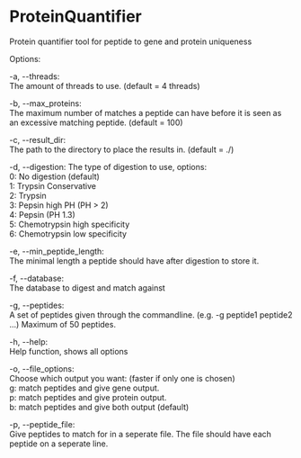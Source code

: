 # ProteinQuantifier
Protein quantifier tool for peptide to gene and protein uniqueness

Options:

-a, --threads:</br>
The amount of threads to use. (default = 4 threads)

-b, --max_proteins:</br>
The maximum number of matches a peptide can have before it is seen as an excessive matching
peptide. (default = 100)

-c, --result_dir:</br>
The path to the directory to place the results in. (default = ./)

-d, --digestion: The type of digestion to use, options:</br>
    0: No digestion (default)</br>
    1: Trypsin Conservative</br>
    2: Trypsin</br>
    3: Pepsin high PH (PH > 2)</br>
    4: Pepsin (PH 1.3)</br>
    5: Chemotrypsin high specificity</br>
    6: Chemotrypsin low specificity

-e, --min_peptide_length:</br>
The minimal length a peptide should have after digestion to store it.

-f, --database:</br>
The database to digest and match against

-g, --peptides:</br>
A set of peptides given through the commandline. (e.g. -g peptide1 peptide2 ...)
Maximum of 50 peptides.

-h, --help:</br>
Help function, shows all options

-o, --file_options:</br>
Choose which output you want: (faster if only one is chosen)</br>
    g: match peptides and give gene output.</br>
    p: match peptides and give protein output.</br>
    b: match peptides and give both output (default)

-p, --peptide_file:</br>
Give peptides to match for in a seperate file.
The file should have each peptide on a seperate line.
